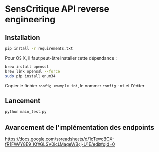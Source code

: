 # SensCritique API reverse engineering

## Installation
```bash
pip install -r requirements.txt
```

Pour OS X, il faut peut-être installer cette dépendance :

```bash
brew install openssl
brew link openssl --force
sudo pip install enum34
```

Copier le fichier `config.example.ini`, le nommer `config.ini` et l'éditer.

## Lancement

```bash
python main_test.py
```

## Avancement de l'implémentation des endpoints

https://docs.google.com/spreadsheets/d/1cTewcBCX-fR1FWAY8E9_KfXGLSV0icLMaqeWBqj-U1E/edit#gid=0
